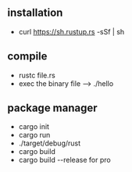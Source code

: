 ## installation
 - curl https://sh.rustup.rs -sSf | sh

## compile
- rustc file.rs
- exec the binary file --> ./hello

## package manager 
- cargo init
- cargo run
- ./target/debug/rust
- cargo build
- cargo build --release for pro